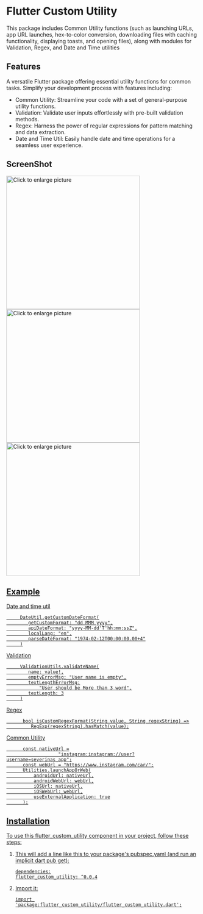 # Flutter Custom Utility

This package includes Common Utility functions (such as launching URLs, app URL launches, hex-to-color conversion, 
downloading files with caching functionality, displaying toasts, and opening files), along with modules for Validation, Regex, and Date and Time utilities

## Features

A versatile Flutter package offering essential utility functions for common tasks. Simplify your development process with features including:
- Common Utility: Streamline your code with a set of general-purpose utility functions.
- Validation: Validate user inputs effortlessly with pre-built validation methods.
- Regex: Harness the power of regular expressions for pattern matching and data extraction.
- Date and Time Util: Easily handle date and time operations for a seamless user experience.

## ScreenShot

<a href="https://drive.google.com/uc?export=view&id=1oLKj8H9qKb-ECzASpsBhzBy2Oz25GfYS"><img src="https://drive.google.com/uc?export=view&id=1oLKj8H9qKb-ECzASpsBhzBy2Oz25GfYS" style="width: 350px; max-width: 100%; height: auto" title="Click to enlarge picture" />
<a href="https://drive.google.com/uc?export=view&id=1p7Ei9pphbx7nmTvy4J3El2OAV-oy392S"><img src="https://drive.google.com/uc?export=view&id=1p7Ei9pphbx7nmTvy4J3El2OAV-oy392S" style="width: 350px; max-width: 100%; height: auto" title="Click to enlarge picture" />
<a href="https://drive.google.com/uc?export=view&id=1Aot2YkOe_mGiWUap1uUxWCli_7X0stvU"><img src="https://drive.google.com/uc?export=view&id=1Aot2YkOe_mGiWUap1uUxWCli_7X0stvU" style="width: 350px; max-width: 100%; height: auto" title="Click to enlarge picture" />




## Example
Date and time util
```
     DateUtil.getCustomDateFormat(
        getCustomFormat: "dd MMM yyyy",
        apiDateFormat: "yyyy-MM-dd'T'hh:mm:ssZ",
        localLang: "en",
        parseDateFormat: "1974-02-12T00:00:00.00+4"
     )
```
Validation
```
     ValidationUtils.validateName(
        name: value!,
        emptyErrorMsg: "User name is empty",
        textLengthErrorMsg:
            "User should be More than 3 word",
        textLength: 3
     )
```

Regex
```
      bool isCustomRegexFormat(String value, String regexString) =>
         RegExp(regexString).hasMatch(value);
```

Common Utility
```
      const nativeUrl =
                   "instagram:instagram://user?username=severinas_app";
      const webUrl = "https://www.instagram.com/car/";
      Utilities.launchAppOrWeb(
          androidUrl: nativeUrl,
          androidWebUrl: webUrl,
          iOSUrl: nativeUrl,
          iOSWebUrl: webUrl,
          useExternalApplication: true
      );
```


## Installation

To use this flutter_custom_utility component in your project, follow these steps:

1. This will add a line like this to your package's pubspec.yaml (and run an implicit dart pub get):

    ```
   dependencies:
    flutter_custom_utility: ^0.0.4
    ```

2. Import it:

    ```
    import 'package:flutter_custom_utility/flutter_custom_utility.dart';
    ```